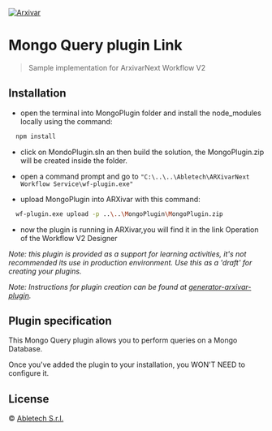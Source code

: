 [![Arxivar](http://portal.arxivar.it/download/resources/loghi/Logo-ARXivar_orizzontale-nero.png)](http://www.arxivar.it/)

# Mongo Query plugin Link

> Sample implementation for ArxivarNext Workflow V2  

## Installation

- open the terminal into MongoPlugin folder and install the node_modules locally using the command:

```bash
  npm install
```

- click on MondoPlugin.sln an then build the solution, the MongoPlugin.zip will be created inside the folder.
  
- open a command prompt and go to `"C:\..\..\Abletech\ARXivarNext Workflow Service\wf-plugin.exe"` 
  
- upload MongoPlugin into ARXivar with this command:

```bash
  wf-plugin.exe upload -p ..\..\MongoPlugin\MongoPlugin.zip
```

- now the plugin is running in ARXivar,you will find it in the link Operation of the Workflow V2 Designer


_Note: this plugin is provided as a support for learning activities, it's not recommended its use in production environment. Use this as a 'draft' for creating your plugins._

_Note: Instructions for plugin creation can be found at [generator-arxivar-plugin](https://github.com/Arxivar/PluginGenerator/blob/master/README.md)._

## Plugin specification

This Mongo Query plugin allows you to perform queries on a Mongo Database.

Once you've added the plugin to your installation, you WON'T NEED to configure it.

## License

 © [Abletech S.r.l.](http://www.arxivar.it/)


